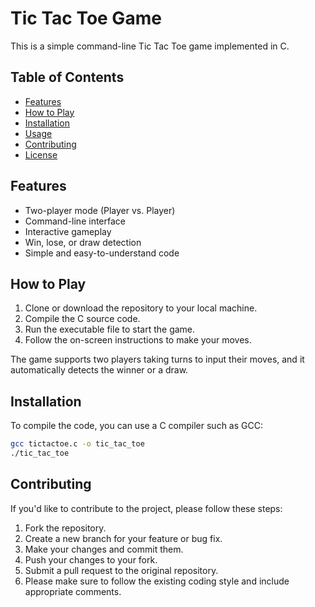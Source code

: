 # Tic Tac Toe Game

This is a simple command-line Tic Tac Toe game implemented in C.

## Table of Contents

- [Features](#features)
- [How to Play](#how-to-play)
- [Installation](#installation)
- [Usage](#usage)
- [Contributing](#contributing)
- [License](#license)

## Features

- Two-player mode (Player vs. Player)
- Command-line interface
- Interactive gameplay
- Win, lose, or draw detection
- Simple and easy-to-understand code

## How to Play

1. Clone or download the repository to your local machine.
2. Compile the C source code.
3. Run the executable file to start the game.
4. Follow the on-screen instructions to make your moves.

The game supports two players taking turns to input their moves, and it automatically detects the winner or a draw.

## Installation

To compile the code, you can use a C compiler such as GCC:

```bash
gcc tictactoe.c -o tic_tac_toe
./tic_tac_toe
```
## Contributing

If you'd like to contribute to the project, please follow these steps:

1. Fork the repository.
2. Create a new branch for your feature or bug fix.
3. Make your changes and commit them.
4. Push your changes to your fork.
5. Submit a pull request to the original repository.
6. Please make sure to follow the existing coding style and include appropriate comments.
